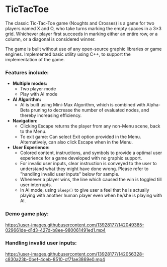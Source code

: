 # TicTacToe

The classic Tic-Tac-Toe game (Noughts and Crosses) is a game for two players named X and O, who take turns marking the empty spaces in a 3×3 grid. Whichever player first succeeds in marking either an entire row, or a column, or a diagonal is considered winner.

The game is built without use of any open-source graphic libraries or game engines. Implemented basic utility using C++, to support the implementation of the game.

### Features include:
- **Multiple modes:**
  - Two player mode
  - Play with AI mode
- **AI Algorithm:**
  - AI is built using Mini-Max Algorithm, which is combined with Alpha-Beta pruning to decrease the number of evaluated nodes, and thereby increasing efficiency.
- **Navigation:**
  - Clicking Escape returns the player from any non-Menu scene, back to the Menu.
  - To exit game: Can select Exit option provided in the Menu. Alternatively, can also click Escape when in the Menu.
- **User Experience:**
  - Colored content, instructions, and symbols to provide a optimal user experience for a game developed with no graphic support.
  - For invalid user inputs, clear instruction is conveyed to the user to understand what they might have done wrong. Please refer to "handling invalid user inputs" below for sample.
  - Whenever a player wins, the line which caused the win is toggled till user interrupts.
  - In AI mode, using `Sleep()` to give user a feel that he is actually playing with another human player even when he/she is playing with AI.

### Demo game play:
https://user-images.githubusercontent.com/13928177/142049385-029661de-d1d3-427d-b8ee-980061491ed1.mp4

### Handling invalid user inputs:
https://user-images.githubusercontent.com/13928177/142056328-c830a23b-0bef-4ceb-8510-cf71ae3869e0.mp4

